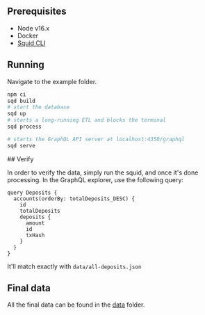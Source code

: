 ## Prerequisites

- Node v16.x
- Docker
- [Squid CLI](https://docs.subsquid.io/squid-cli/)

## Running

Navigate to the example folder.

```bash
npm ci
sqd build
# start the database
sqd up
# starts a long-running ETL and blocks the terminal
sqd process

# starts the GraphQL API server at localhost:4350/graphql
sqd serve
```

## Verify 

In order to verify the data, simply run the squid, and once it's done processing. In the GraphQL explorer, use the following query:

```gql
query Deposits {
  accounts(orderBy: totalDeposits_DESC) {
    id
    totalDeposits
    deposits {
      amount
      id
      txHash
    }
  }
}
```

It'll match exactly with `data/all-deposits.json`

## Final data

All the final data can be found in the [data](https://github.com/kinsyudev/entangle-seed-deposits/tree/main/data) folder.
